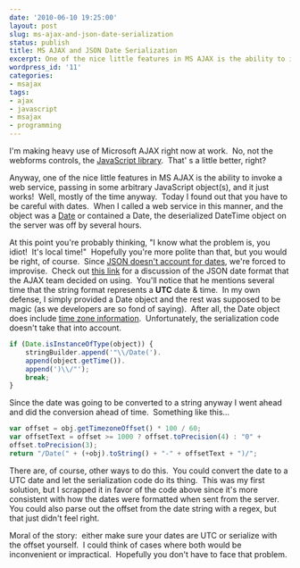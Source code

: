 ```yaml
---
date: '2010-06-10 19:25:00'
layout: post
slug: ms-ajax-and-json-date-serialization
status: publish
title: MS AJAX and JSON Date Serialization
excerpt: One of the nice little features in MS AJAX is the ability to invoke a web service, passing in some arbitrary JavaScript object(s), and it just works! Well, mostly of the time anyway. Today I found out that you have to be careful with dates. When I called a web service in this manner, and the object was a Date or contained a Date, the deserialized DateTime object on the server was off by several hours.
wordpress_id: '11'
categories:
- msajax
tags:
- ajax
- javascript
- msajax
- programming
---
```


I'm making heavy use of Microsoft AJAX right now at work.  No, not the webforms controls, the [JavaScript library](http://asp.net/ajax/).  That' s a little better, right?

Anyway, one of the nice little features in MS AJAX is the ability to invoke a web service, passing in some arbitrary JavaScript object(s), and it just works!  Well, mostly of the time anyway.  Today I found out that you have to be careful with dates.  When I called a web service in this manner, and the object was a [Date](https://developer.mozilla.org/en/Core_JavaScript_1.5_Reference/Global_Objects/Date) or contained a Date, the deserialized DateTime object on the server was off by several hours.

At this point you're probably thinking, "I know what the problem is, you idiot!  It's local time!"  Hopefully you're more polite than that, but you would be right, of course.  Since [JSON doesn't account for dates](http://www.json.org/), we're forced to improvise.  Check out [this link](http://weblogs.asp.net/bleroy/archive/2008/01/18/dates-and-json.aspx) for a discussion of the JSON date format that the AJAX team decided on using.  You'll notice that he mentions several time that the string format represents a **UTC** date & time.  In my own defense, I simply provided a Date object and the rest was supposed to be magic (as we developers are so fond of saying).  After all, the Date object does include [time zone information](https://developer.mozilla.org/en/Core_JavaScript_1.5_Reference/Global_Objects/Date/getTimezoneOffset).  Unfortunately, the serialization code doesn't take that into account.

```javascript
if (Date.isInstanceOfType(object)) {
	stringBuilder.append('"\\/Date(').
	append(object.getTime()).
	append(')\\/"');
	break;
}
```

Since the date was going to be converted to a string anyway I went ahead and did the conversion ahead of time.  Something like this...

```javascript
var offset = obj.getTimezoneOffset() * 100 / 60;
var offsetText = offset >= 1000 ? offset.toPrecision(4) : "0" +
offset.toPrecision(3);
return "/Date(" + (+obj).toString() + "-" + offsetText + ")/";
```

There are, of course, other ways to do this.  You could convert the date to a UTC date and let the serialization code do its thing.  This was my first solution, but I scrapped it in favor of the code above since it's more consistent with how the dates were formatted when sent from the server.  You could also parse out the offset from the date string with a regex, but that just didn't feel right.

Moral of the story:  either make sure your dates are UTC or serialize with the offset yourself.  I could think of cases where both would be inconvenient or impractical.  Hopefully you don't have to face that problem.
